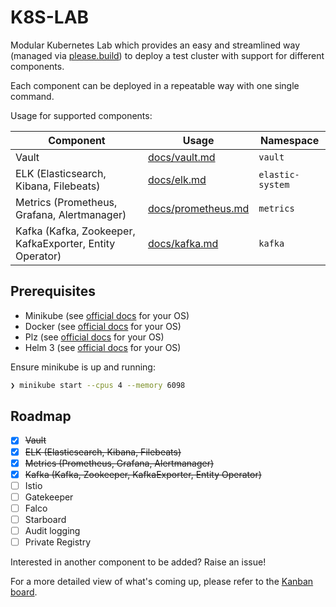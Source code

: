 # K8S-LAB

Modular Kubernetes Lab which provides an easy and streamlined way (managed via [please.build](https://please.build/)) to deploy a test cluster with support for different components.

Each component can be deployed in a repeatable way with one single command.

Usage for supported components:

| Component                                                | Usage                                     | Namespace        |
| -------------------------------------------------------- | ---------------------------------------- | ---------------- |
| Vault                                                    | [docs/vault.md](docs/vault.md)           | `vault`          |
| ELK (Elasticsearch, Kibana, Filebeats)                   | [docs/elk.md](docs/elk.md)               | `elastic-system` |
| Metrics (Prometheus, Grafana, Alertmanager)              | [docs/prometheus.md](docs/prometheus.md) | `metrics`        |
| Kafka (Kafka, Zookeeper, KafkaExporter, Entity Operator) | [docs/kafka.md](docs/kafka.md)           | `kafka`          |


## Prerequisites
* Minikube (see [official docs](https://kubernetes.io/docs/tasks/tools/install-minikube/) for your OS)
* Docker (see [official docs](https://docs.docker.com/get-docker/) for your OS)
* Plz (see [official docs](https://please.build/quickstart.html) for your OS)
* Helm 3 (see [official docs](https://helm.sh/docs/intro/install/) for your OS)

Ensure minikube is up and running:
```bash
❯ minikube start --cpus 4 --memory 6098
```


## Roadmap
* [X] ~~Vault~~
* [X] ~~ELK (Elasticsearch, Kibana, Filebeats)~~
* [X] ~~Metrics (Prometheus, Grafana, Alertmanager)~~
* [X] ~~Kafka (Kafka, Zookeeper, KafkaExporter, Entity Operator)~~
* [ ] Istio
* [ ] Gatekeeper
* [ ] Falco
* [ ] Starboard
* [ ] Audit logging
* [ ] Private Registry

Interested in another component to be added? Raise an issue!

For a more detailed view of what's coming up, please refer to the
[Kanban board](https://github.com/marco-lancini/k8s-lab/projects/1).
